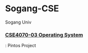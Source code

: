 # Sogang-CSE
Sogang Univ 
### [CSE4070-03 Operating System](https://github.com/haileynam/Sogang-CSE/tree/main/CSE4070_Operating-System)
: Pintos Project
